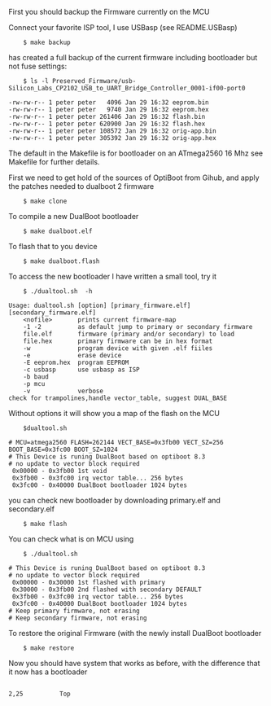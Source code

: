 First you should backup the Firmware currently on the MCU

Connect your favorite ISP tool, I use USBasp (see README.USBasp)

        $ make backup

has created a full backup of the current firmware including bootloader
but not fuse settings:

        $ ls -l Preserved_Firmware/usb-Silicon_Labs_CP2102_USB_to_UART_Bridge_Controller_0001-if00-port0
```
-rw-rw-r-- 1 peter peter   4096 Jan 29 16:32 eeprom.bin
-rw-rw-r-- 1 peter peter   9740 Jan 29 16:32 eeprom.hex
-rw-rw-r-- 1 peter peter 261406 Jan 29 16:32 flash.bin
-rw-rw-r-- 1 peter peter 620900 Jan 29 16:32 flash.hex
-rw-rw-r-- 1 peter peter 108572 Jan 29 16:32 orig-app.bin
-rw-rw-r-- 1 peter peter 305392 Jan 29 16:32 orig-app.hex
```

The default in the Makefile is for  bootloader on an ATmega2560 16 Mhz
see Makefile for further details.

First we need to get hold of the sources of OptiBoot from Gihub, and apply
the patches needed to dualboot 2 firmware

        $ make clone

To compile a new DualBoot bootloader

        $ make dualboot.elf

To flash that to you device

        $ make dualboot.flash

To access the new bootloader I have written a small tool, try it

        $ ./dualtool.sh  -h

```
Usage: dualtool.sh [option] [primary_firmware.elf] [secondary_firmware.elf]
    <nofile>       prints current firmware-map
    -1 -2          as default jump to primary or secondary firmware
    file.elf       firmware (primary and/or secondary) to load
    file.hex       primary firmware can be in hex format
    -w             program device with given .elf fiiles
    -e             erase device
    -E eeprom.hex  program EEPROM
    -c usbasp      use usbasp as ISP
    -b baud
    -p mcu
    -v             verbose
check for trampolines,handle vector_table, suggest DUAL_BASE
```

Without options it will show you a map of the flash on the MCU

        $dualtool.sh

```
# MCU=atmega2560 FLASH=262144 VECT_BASE=0x3fb00 VECT_SZ=256 BOOT_BASE=0x3fc00 BOOT_SZ=1024
# This Device is runing DualBoot based on optiboot 8.3
# no update to vector block required
 0x00000 - 0x3fb00 1st void
 0x3fb00 - 0x3fc00 irq vector table... 256 bytes
 0x3fc00 - 0x40000 DualBoot bootloader 1024 bytes

```

you can check new bootloader by downloading primary.elf and secondary.elf

        $ make flash

You can check what is on MCU using

        $ ./dualtool.sh
```
# This Device is runing DualBoot based on optiboot 8.3
# no update to vector block required
 0x00000 - 0x30000 1st flashed with primary
 0x30000 - 0x3fb00 2nd flashed with secondary DEFAULT
 0x3fb00 - 0x3fc00 irq vector table... 256 bytes
 0x3fc00 - 0x40000 DualBoot bootloader 1024 bytes
# Keep primary firmware, not erasing
# Keep secondary firmware, not erasing
```
To restore the original Firmware (with the newly install DualBoot bootloader

        $ make restore

Now you should have system that works as before, with the difference that it now has a bootloader



                                                                                                                                                2,25          Top

